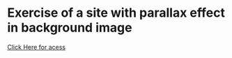# Exercise of a site with parallax effect in background image
[Click Here for acess](https://as-gaspar.github.io/projeto-cordel/)
